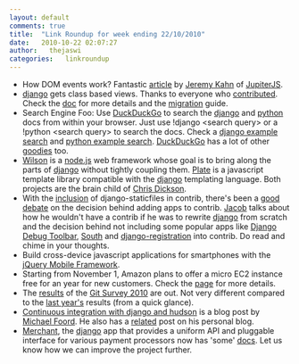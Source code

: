 ```yaml
---
layout: default
comments: true
title:  "Link Roundup for week ending 22/10/2010"
date:   2010-10-22 02:07:27
author:   thejaswi
categories:   linkroundup
---
```


-   How DOM events work? Fantastic
    [article](http://jupiterit.com/news/a-crash-course-in-how-dom-events-work)
    by [Jeremy Kahn](http://jupiterjs.com/pages/jeremy-kahn) of
    [JupiterJS](http://jupiterjs.com/).
-   [django](http://www.djangoproject.com/) gets class based views.
    Thanks to everyone who
    [contributed](http://code.djangoproject.com/changeset/14254). Check
    the
    [doc](http://docs.djangoproject.com/en/dev/ref/class-based-views/)
    for more details and the
    [migration](http://docs.djangoproject.com/en/dev/topics/generic-views-migration/)
    guide.
-   Search Engine Foo: Use [DuckDuckGo](http://www.duckduckgo.com/) to
    search the [django](http://www.djangoproject.com/) and
    [python](http://www.python.org/) docs from within your browser. Just
    use !django \<search query\> or a !python \<search query\> to search
    the docs. Check a [django example
    search](http://www.duckduckgo.com/?q=!django+class+based+views) and
    [python example
    search](http://www.duckduckgo.com/?q=!python+unittest+assertRaises).
    [DuckDuckGo](http://www.duckduckgo.com/) has a lot of other
    [goodies](http://www.duckduckgo.com/goodies.html) too.
-   [Wilson](http://github.com/chrisdickinson/wilson) is a
    [node.js](http://nodejs.org/) web framework whose goal is to bring
    along the parts of [django](http://www.djangoproject.com/) without
    tightly coupling them.
    [Plate](http://github.com/chrisdickinson/plate) is a javascript
    template library compatible with the
    [django](http://www.djangoproject.com/) templating language. Both
    projects are the brain child of [Chris
    Dickson](http://neversaw.us/).
-   With the
    [inclusion](http://docs.djangoproject.com/en/dev/ref/contrib/staticfiles/)
    of django-staticfiles in contrib, there\'s been a [good
    debate](http://groups.google.com/group/django-developers/browse_thread/thread/27054fb73cb55620)
    on the decision behind adding apps to contrib.
    [Jacob](http://www.jacobian.org/) talks about how he wouldn\'t have
    a contrib if he was to rewrite
    [django](http://www.djangoproject.com/) from scratch and the
    decision behind not including some popular apps like [Django Debug
    Toolbar](http://github.com/robhudson/django-debug-toolbar),
    [South](http://south.aeracode.org/) and
    [django-registration](http://bitbucket.org/ubernostrum/django-registration/wiki/Home)
    into contrib. Do read and chime in your thoughts.
-   Build cross-device javascript applications for smartphones with the
    [jQuery Mobile Framework](http://jquerymobile.com/).
-   Starting from November 1, Amazon plans to offer a micro EC2 instance
    free for an year for new customers. Check the
    [page](http://aws.amazon.com/free/) for more details.
-   The [results](https://www.survs.com/results/33Q0OZZE/MV653KSPI2) of
    the [Git Survey
    2010](https://git.wiki.kernel.org/index.php/GitSurvey2010) are out.
    Not very different compared to the [last
    year\'s](http://www.survs.com/WO/WebObjects/Survs.woa/wa/shareResults?survey=2PIMZGU0&rndm=678J66QRA2)
    results (from a quick glance).
-   [Continuous integration with django and
    hudson](http://voices.canonical.com/isd/?p=92) is a blog post by
    [Michael Foord](http://www.voidspace.org.uk/). He also has a
    [related](http://www.voidspace.org.uk/python/weblog/arch_d7_2010_10_16.shtml#e1190)
    post on his personal blog.
-   [Merchant](http://github.com/agiliq/merchant), the
    [django](http://www.djangoproject.com/) app that provides a uniform
    API and pluggable interface for various payment processors now has
    \'some\' [docs](http://agiliq.com/docs/merchant). Let us know how we
    can improve the project further.
